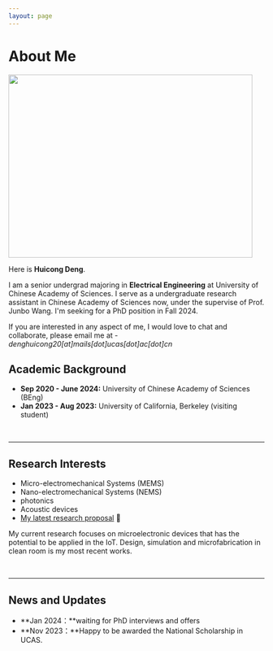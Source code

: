 ```yaml
---
layout: page
---
```


# About Me

<img src="https://huicongdeng.github.io/huicong.jpg" class="floatpic" width="480" height="360">

Here is **Huicong Deng**.

I am a senior undergrad majoring in **Electrical Engineering** at University of Chinese Academy of Sciences. I serve as a undergraduate research assistant in Chinese Academy of Sciences now, under the supervise of Prof. Junbo Wang. I'm seeking for a PhD position in Fall 2024.

If you are interested in any aspect of me, I would love to chat and collaborate, please email me at - *denghuicong20[at]mails[dot]ucas[dot]ac[dot]cn*

## Academic Background

- **Sep 2020 - June 2024:** University of Chinese Academy of Sciences (BEng)
- **Jan 2023 - Aug 2023:** University of California, Berkeley (visiting student)

<br>

---

## Research Interests

- Micro-electromechanical Systems (MEMS)
- Nano-electromechanical Systems (NEMS)
- photonics
- Acoustic devices
- [My latest research proposal](https://caihanlin.com/file/proposal-2023.pdf) 🔗

My current research focuses on microelectronic devices that has the potential to be applied in the IoT. Design, simulation and microfabrication in clean room is my most recent works.

<br>

---

## News and Updates

- **Jan 2024：**waiting for PhD interviews and offers
- **Nov 2023：**Happy to be awarded the National Scholarship in UCAS.

